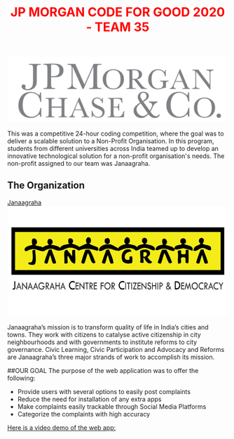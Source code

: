 <h1  align="center" style="text-align: center;"><span  align="center" style="color: #ff0000;"><strong><span align="center" style="color: #FF0000;"> JP MORGAN CODE FOR GOOD 2020 - TEAM 35
</span> </strong></span></h1>
<p style="text-align: center;">&nbsp;</p>
<p align="center">

<img alt="JP Morgan CODE FOR GOOD 2020" src="/IMAGES/jp.jpg">
</p>


This was a competitive 24-hour coding competition, where the goal was to deliver a scalable solution to a Non-Profit Organisation. In this program, students from different universities across India teamed up to develop an innovative technological solution for a non-profit organisation's needs. The non-profit assigned to our team was Janaagraha. 


## The Organization
[Janaagraha](http://www.janaagraha.org/)
<img alt="JP Morgan CODE FOR GOOD 2020" src="/IMAGES/janaagraha-logo.png" width="600" height="250">

Janaagraha’s mission is to transform quality of life in India’s cities and towns.  They work with citizens to catalyse active citizenship in city neighbourhoods and with governments to institute reforms to city governance.  Civic Learning, Civic Participation and Advocacy and Reforms are Janaagraha’s three major strands of work to accomplish its mission.

##OUR GOAL
The purpose of the web application was to offer the following:
- Provide users with several options to easily post complaints
- Reduce the need for installation of any extra apps
- Make complaints easily trackable through Social Media Platforms
- Categorize the complaints with high accuracy

[Here is a video demo of the web app:](https://www.youtu.be/dQw4w9WgXcQ)

